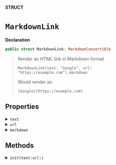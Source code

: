 **STRUCT**
# `MarkdownLink`

**Declaration**
```swift
public struct MarkdownLink: MarkdownConvertible
```

> Render an HTML link in Markdown format
>
>     MarkdownLink(text: "Google", url: "https://example.com").markdown
>
> Would render as:
>
>     [Google](https://example.com)

## Properties
<details><summary><code>text</code></summary>

**Declaration**
```swift
public let text: String
```

> Text to display as hyper-linked.
</details>

<details><summary><code>url</code></summary>

**Declaration**
```swift
public let url: String
```

> Link URL, can be absolute, relative, or #local.
</details>

<details><summary><code>markdown</code></summary>

**Declaration**
```swift
public var markdown: String
```

> Generated Markdown output
</details>

## Methods
<details><summary><code>init(text:url:)</code></summary>

**Declaration**
```swift
public init(text: String, url: String)
```

> MarkdownLink initializer
>
> - Parameters:
>   - text: Text to display as hyper-linked.
>   - url: Link URL, can be absolute, relative, or #local.

#### Parameters
| Name | Description |
| ---- | ----------- |
| text | Text to display as hyper-linked. |
| url | Link URL, can be absolute, relative, or #local. |
</details>